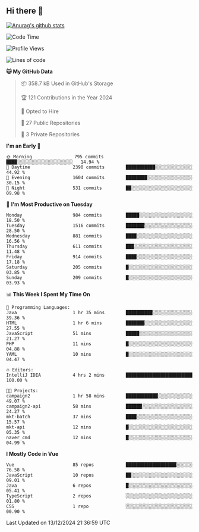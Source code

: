 ## Hi there 👋

[![Anurag's github stats](https://github-readme-stats.vercel.app/api?username=Songwonseok)](https://github.com/anuraghazra/github-readme-stats)



<!--START_SECTION:waka-->
![Code Time](http://img.shields.io/badge/Code%20Time-3%2C200%20hrs%2022%20mins-blue)

![Profile Views](http://img.shields.io/badge/Profile%20Views-2-blue)

![Lines of code](https://img.shields.io/badge/From%20Hello%20World%20I%27ve%20Written-34.8%20million%20lines%20of%20code-blue)

**🐱 My GitHub Data** 

> 📦 358.7 kB Used in GitHub's Storage 
 > 
> 🏆 121 Contributions in the Year 2024
 > 
> 💼 Opted to Hire
 > 
> 📜 27 Public Repositories 
 > 
> 🔑 3 Private Repositories 
 > 
**I'm an Early 🐤** 

```text
🌞 Morning                795 commits         ████░░░░░░░░░░░░░░░░░░░░░   14.94 % 
🌆 Daytime                2390 commits        ███████████░░░░░░░░░░░░░░   44.92 % 
🌃 Evening                1604 commits        ████████░░░░░░░░░░░░░░░░░   30.15 % 
🌙 Night                  531 commits         ██░░░░░░░░░░░░░░░░░░░░░░░   09.98 % 
```
📅 **I'm Most Productive on Tuesday** 

```text
Monday                   984 commits         █████░░░░░░░░░░░░░░░░░░░░   18.50 % 
Tuesday                  1516 commits        ███████░░░░░░░░░░░░░░░░░░   28.50 % 
Wednesday                881 commits         ████░░░░░░░░░░░░░░░░░░░░░   16.56 % 
Thursday                 611 commits         ███░░░░░░░░░░░░░░░░░░░░░░   11.48 % 
Friday                   914 commits         ████░░░░░░░░░░░░░░░░░░░░░   17.18 % 
Saturday                 205 commits         █░░░░░░░░░░░░░░░░░░░░░░░░   03.85 % 
Sunday                   209 commits         █░░░░░░░░░░░░░░░░░░░░░░░░   03.93 % 
```


📊 **This Week I Spent My Time On** 

```text
💬 Programming Languages: 
Java                     1 hr 35 mins        ██████████░░░░░░░░░░░░░░░   39.36 % 
HTML                     1 hr 6 mins         ███████░░░░░░░░░░░░░░░░░░   27.55 % 
JavaScript               51 mins             █████░░░░░░░░░░░░░░░░░░░░   21.27 % 
PHP                      11 mins             █░░░░░░░░░░░░░░░░░░░░░░░░   04.88 % 
YAML                     10 mins             █░░░░░░░░░░░░░░░░░░░░░░░░   04.47 % 

🔥 Editors: 
IntelliJ IDEA            4 hrs 2 mins        █████████████████████████   100.00 % 

🐱‍💻 Projects: 
campaign2                1 hr 58 mins        ████████████░░░░░░░░░░░░░   49.07 % 
campaign2-api            58 mins             ██████░░░░░░░░░░░░░░░░░░░   24.27 % 
mkt-batch                37 mins             ████░░░░░░░░░░░░░░░░░░░░░   15.57 % 
mkt-api                  12 mins             █░░░░░░░░░░░░░░░░░░░░░░░░   05.35 % 
naver_cmd                12 mins             █░░░░░░░░░░░░░░░░░░░░░░░░   04.99 % 
```

**I Mostly Code in Vue** 

```text
Vue                      85 repos            ███████████████████░░░░░░   76.58 % 
JavaScript               10 repos            ██░░░░░░░░░░░░░░░░░░░░░░░   09.01 % 
Java                     6 repos             █░░░░░░░░░░░░░░░░░░░░░░░░   05.41 % 
TypeScript               2 repos             ░░░░░░░░░░░░░░░░░░░░░░░░░   01.80 % 
CSS                      1 repo              ░░░░░░░░░░░░░░░░░░░░░░░░░   00.90 % 
```




 Last Updated on 13/12/2024 21:36:59 UTC
<!--END_SECTION:waka-->
